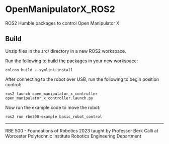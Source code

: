# OpenManipulatorX_ROS2
ROS2 Humble packages to control Open Manipulator X

## Build
Unzip files in the src/ directory in a new ROS2 workspace.

Run the following to build the packages in your new workspace:
```
colcon build --symlink-install
```

After connecting to the robot over USB, run the following to begin position control:
```
ros2 launch open_manipulator_x_controller open_manipulator_x_controller.launch.py
```

Now run the example code to move the robot:
```
ros2 run rbe500-example basic_robot_control
```


---
RBE 500 - Foundations of Robotics 2023 taught by Professor Berk Calli at Worcester Polytechnic Institute Robotics Engineering Department
